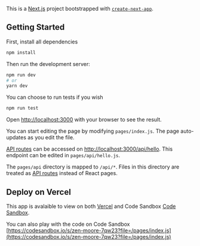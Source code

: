 This is a [Next.js](https://nextjs.org/) project bootstrapped with [`create-next-app`](https://github.com/vercel/next.js/tree/canary/packages/create-next-app).

## Getting Started

First, install all dependencies

```bash
npm install
```

Then run the development server:

```bash
npm run dev
# or
yarn dev
```
You can choose to run tests if you wish
```bash
npm run test
```

Open [http://localhost:3000](http://localhost:3000) with your browser to see the result.

You can start editing the page by modifying `pages/index.js`. The page auto-updates as you edit the file.

[API routes](https://nextjs.org/docs/api-routes/introduction) can be accessed on [http://localhost:3000/api/hello](http://localhost:3000/api/hello). This endpoint can be edited in `pages/api/hello.js`.

The `pages/api` directory is mapped to `/api/*`. Files in this directory are treated as [API routes](https://nextjs.org/docs/api-routes/introduction) instead of React pages.
## Deploy on Vercel

This app is avalaible to view on both [Vercel](https://distilledsch-technical-challenge.vercel.app/) and Code Sandbox [Code Sandbox](https://7qw23.sse.codesandbox.io/).

You can also play with the code on Code Sandbox [https://codesandbox.io/s/zen-moore-7qw23?file=/pages/index.js](https://codesandbox.io/s/zen-moore-7qw23?file=/pages/index.js)

